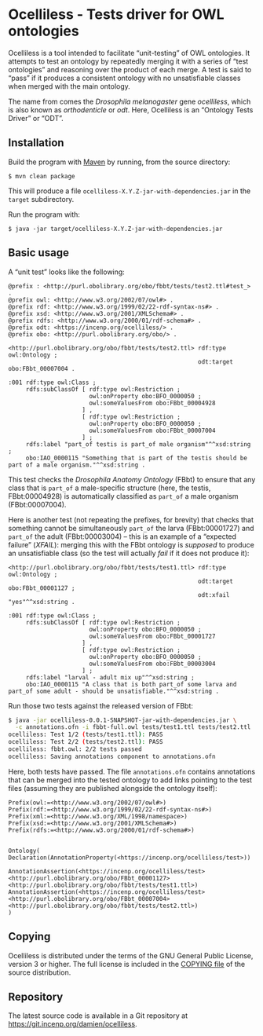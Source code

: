 Ocelliless - Tests driver for OWL ontologies
============================================

Ocelliless is a tool intended to facilitate “unit-testing” of OWL
ontologies. It attempts to test an ontology by repeatedly merging it
with a series of “test ontologies” and reasoning over the product of
each merge. A test is said to “pass” if it produces a consistent
ontology with no unsatisfiable classes when merged with the main
ontology.

The name from comes the _Drosophila melanogaster_ gene _ocelliless_,
which is also known as _orthodenticle_ or _odt_. Here, Ocelliless is an
“Ontology Tests Driver” or “ODT”.


Installation
------------
Build the program with [Maven](https://maven.apache.org/) by running,
from the source directory:

```
$ mvn clean package
```

This will produce a file `ocelliless-X.Y.Z-jar-with-dependencies.jar` in
the `target` subdirectory.

Run the program with:

```
$ java -jar target/ocelliless-X.Y.Z-jar-with-dependencies.jar
```


Basic usage
-----------
A “unit test” looks like the following:

```
@prefix : <http://purl.obolibrary.org/obo/fbbt/tests/test2.ttl#test_> .
@prefix owl: <http://www.w3.org/2002/07/owl#> .
@prefix rdf: <http://www.w3.org/1999/02/22-rdf-syntax-ns#> .
@prefix xsd: <http://www.w3.org/2001/XMLSchema#> .
@prefix rdfs: <http://www.w3.org/2000/01/rdf-schema#> .
@prefix odt: <https://incenp.org/ocelliless/> .
@prefix obo: <http://purl.obolibrary.org/obo/> .

<http://purl.obolibrary.org/obo/fbbt/tests/test2.ttl> rdf:type owl:Ontology ;
                                                      odt:target obo:FBbt_00007004 .

:001 rdf:type owl:Class ;
     rdfs:subClassOf [ rdf:type owl:Restriction ;
                       owl:onProperty obo:BFO_0000050 ;
                       owl:someValuesFrom obo:FBbt_00004928
                     ] ,
                     [ rdf:type owl:Restriction ;
                       owl:onProperty obo:BFO_0000050 ;
                       owl:someValuesFrom obo:FBbt_00007004
                     ] ;
     rdfs:label "part_of testis is part_of male organism"^^xsd:string ;
     obo:IAO_0000115 "Something that is part of the testis should be part of a male organism."^^xsd:string .
```

This test checks the _Drosophila Anatomy Ontology_ (FBbt) to ensure that
any class that is `part_of` a male-specific structure (here, the testis,
FBbt:00004928) is automatically classified as `part_of` a male organism
(FBbt:00007004).

Here is another test (not repeating the prefixes, for brevity) that
checks that something cannot be simultaneously `part_of` the larva
(FBbt:00001727) and `part_of` the adult (FBbt:00003004) – this is an
example of a “expected failure” (_XFAIL_): merging this with the FBbt
ontology is _supposed_ to produce an unsatisfiable class (so the test
will actually _fail_ if it does not produce it):

```
<http://purl.obolibrary.org/obo/fbbt/tests/test1.ttl> rdf:type owl:Ontology ;
                                                      odt:target obo:FBbt_00001127 ;
                                                      odt:xfail "yes"^^xsd:string .

:001 rdf:type owl:Class ;
     rdfs:subClassOf [ rdf:type owl:Restriction ;
                       owl:onProperty obo:BFO_0000050 ;
                       owl:someValuesFrom obo:FBbt_00001727
                     ] ,
                     [ rdf:type owl:Restriction ;
                       owl:onProperty obo:BFO_0000050 ;
                       owl:someValuesFrom obo:FBbt_00003004
                     ] ;
     rdfs:label "larval - adult mix up"^^xsd:string ;
     obo:IAO_0000115 "A class that is both part_of some larva and part_of some adult - should be unsatisfiable."^^xsd:string .
```

Run those two tests against the released version of FBbt:

```sh
$ java -jar ocelliless-0.0.1-SNAPSHOT-jar-with-dependencies.jar \
  -c annotations.ofn -i fbbt-full.owl tests/test1.ttl tests/test2.ttl
ocelliless: Test 1/2 (tests/test1.ttl): PASS
ocelliless: Test 2/2 (tests/test2.ttl): PASS
ocelliless: fbbt.owl: 2/2 tests passed
ocelliless: Saving annotations component to annotations.ofn
```

Here, both tests have passed. The file `annotations.ofn` contains
annotations that can be merged into the tested ontology to add links
pointing to the test files (assuming they are published alongside the
ontology itself):

```
Prefix(owl:=<http://www.w3.org/2002/07/owl#>)
Prefix(rdf:=<http://www.w3.org/1999/02/22-rdf-syntax-ns#>)
Prefix(xml:=<http://www.w3.org/XML/1998/namespace>)
Prefix(xsd:=<http://www.w3.org/2001/XMLSchema#>)
Prefix(rdfs:=<http://www.w3.org/2000/01/rdf-schema#>)


Ontology(
Declaration(AnnotationProperty(<https://incenp.org/ocelliless/test>))

AnnotationAssertion(<https://incenp.org/ocelliless/test> <http://purl.obolibrary.org/obo/FBbt_00001127> <http://purl.obolibrary.org/obo/fbbt/tests/test1.ttl>)
AnnotationAssertion(<https://incenp.org/ocelliless/test> <http://purl.obolibrary.org/obo/FBbt_00007004> <http://purl.obolibrary.org/obo/fbbt/tests/test2.ttl>)
)
```


Copying
-------
Ocelliless is distributed under the terms of the GNU General Public
License, version 3 or higher. The full license is included in the
[COPYING file](COPYING) of the source distribution.


Repository
----------
The latest source code is available in a Git repository at
<https://git.incenp.org/damien/ocelliless>.
